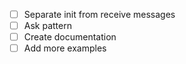 - [ ] Separate init from receive messages
- [ ] Ask pattern
- [ ] Create documentation
- [ ] Add more examples